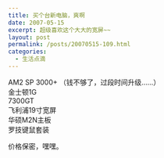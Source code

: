 ```yaml
---
title: 买个台新电脑，爽啊
date: 2007-05-15
excerpt: 超级喜欢这个大大的宽屏~~
layout: post
permalink: /posts/20070515-109.html
categories:
  - 生活点滴
---
```

AM2 SP 3000+ （钱不够了，过段时间升级&hellip;&hellip;）  
金士顿1G  
7300GT  
飞利浦19寸宽屏  
华硕M2N主板  
罗技键鼠套装

价格保密，嘿嘿。